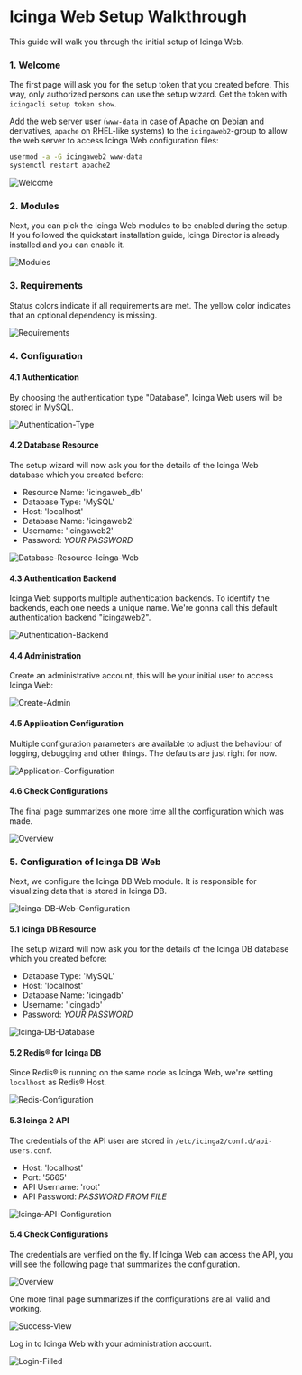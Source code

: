 # Icinga Web Setup Walkthrough

This guide will walk you through the initial setup of Icinga Web.


### 1. Welcome

The first page will ask you for the setup token that you created before. This way, only authorized persons can use the setup wizard. Get the token with `icingacli setup token show`.

Add the web server user (`www-data` in case of Apache on Debian and derivatives, `apache` on RHEL-like systems) to the `icingaweb2`-group to allow the web server to access Icinga Web configuration files:


```bash
usermod -a -G icingaweb2 www-data
systemctl restart apache2
```

![Welcome](img/web/00-welcome-to-webconfiguration.png)

### 2. Modules

Next, you can pick the Icinga Web modules to be enabled during the setup. If you followed the quickstart installation guide, Icinga Director is already installed and you can enable it.

![Modules](img/web/01-choose-modules.png)

### 3. Requirements

Status colors indicate if all requirements are met. The yellow color indicates that an optional dependency is missing.

![Requirements](img/web/02-requirements.png)

### 4. Configuration


#### 4.1 Authentication

By choosing the authentication type "Database", Icinga Web users will be stored in MySQL.

![Authentication-Type](img/web/03-authentication-type-database.png)

#### 4.2 Database Resource

The setup wizard will now ask you for the details of the Icinga Web database which you created before:

- Resource Name: 'icingaweb_db'
- Database Type: 'MySQL'
- Host: 'localhost'
- Database Name: 'icingaweb2'
- Username: 'icingaweb2'
- Password: *YOUR PASSWORD*

![Database-Resource-Icinga-Web](img/web/04-icinga-web-database.png)

#### 4.3 Authentication Backend

Icinga Web supports multiple authentication backends. To identify the backends, each one needs a unique name. We're gonna call this default authentication backend "icingaweb2".

![Authentication-Backend](img/web/05-authentication-backend.png)

#### 4.4 Administration

Create an administrative account, this will be your initial user to access Icinga Web:

![Create-Admin](img/web/06-create-admin-account.png)

#### 4.5 Application Configuration

Multiple configuration parameters are available to adjust the behaviour of logging, debugging and other things. The defaults are just right for now.

![Application-Configuration](img/web/07-application-configuration.png)

#### 4.6 Check Configurations

The final page summarizes one more time all the configuration which was made.

![Overview](img/web/08-configurration-overview.png)

### 5. Configuration of Icinga DB Web

Next, we configure the Icinga DB Web module. It is responsible for visualizing data that is stored in Icinga DB.

![Icinga-DB-Web-Configuration](img/web/09-icinga-db-web-configuration.png)

#### 5.1 Icinga DB Resource

The setup wizard will now ask you for the details of the Icinga DB database which you created before:

- Database Type: 'MySQL'
- Host: 'localhost'
- Database Name: 'icingadb'
- Username: 'icingadb'
- Password: *YOUR PASSWORD*

![Icinga-DB-Database](img/web/10-icinga-db-database.png)

#### 5.2 Redis® for Icinga DB

Since Redis® is running on the same node as Icinga Web, we're setting `localhost` as Redis® Host.

![Redis-Configuration](img/web/11-redis-configuration.png)

#### 5.3 Icinga 2 API

The credentials of the API user are stored in `/etc/icinga2/conf.d/api-users.conf`.

- Host: 'localhost'
- Port: '5665'
- API Username: 'root'
- API Password: *PASSWORD FROM FILE*

![Icinga-API-Configuration](img/web/12-icinga-api-configuration.png)

#### 5.4 Check Configurations

The credentials are verified on the fly. If Icinga Web can access the API, you will see the following page that summarizes the configuration.

![Overview](img/web/13-configuration-overview-2.png)

One more final page summarizes if the configurations are all valid and working.

![Success-View](img/web/14-success-view.png)

Log in to Icinga Web with your administration account.

![Login-Filled](img/web/15-admin-login.png)
